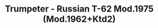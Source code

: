 ---
layout: product
title: "Trumpeter - Russian T-62 Mod.1975 (Mod.1962+Ktd2)"
price: "4900" 
desc: "N/A"
img_path: "/assets/img/TRU01551.webp"
brand: "N/A"
available: false
special_offer: false
new: false
soon: false
cat: "010000"
subcat: "013400"
subsubcat: "0N/A"
sifra: "TRU01551"
popular: false
spec: false
---